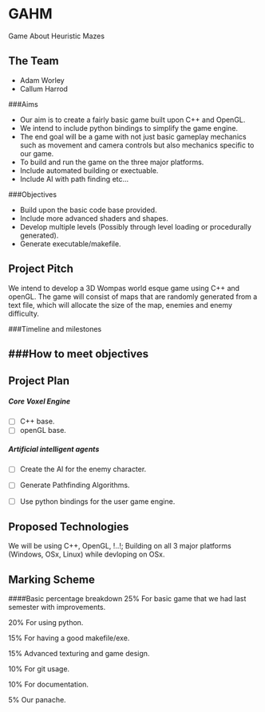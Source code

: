 # GAHM
Game About Heuristic Mazes


## The Team
- Adam Worley
- Callum Harrod

###Aims
- Our aim is to create a fairly basic game built upon C++ and OpenGL.
- We intend to include python bindings to simplify the game engine.
- The end goal will be a game with not just basic gameplay mechanics such as movement and camera controls but also mechanics specific to our game.
- To build and run the game on the three major platforms.
- Include automated building or exectuable.
- Include AI with path finding etc...

###Objectives
- Build upon the basic code base provided.
- Include more advanced shaders and shapes.
- Develop multiple levels (Possibly through level loading or procedurally generated).
- Generate executable/makefile.

## Project Pitch

We intend to develop a 3D Wompas world esque game using C++ and openGL. The game will consist of maps that are randomly generated from a text file, which will allocate the size of the map, enemies and enemy difficulty.

###Timeline and milestones


###How to meet objectives
---

## Project Plan

##### Core Voxel Engine

- [ ] C++ base.
- [ ] openGL base.

##### Artificial intelligent agents
- [ ] Create the AI for the enemy character.
- [ ] Generate Pathfinding Algorithms. 

- [ ] Use python bindings for the user game engine.

## Proposed Technologies
We will be using C++, OpenGL, !..!; Building on all 3 major platforms (Windows, OSx, Linux) while devloping on OSx.

## Marking Scheme

####Basic percentage breakdown
25% For basic game that we had last semester with improvements. 

20% For using python. 

15% For having a good makefile/exe.

15% Advanced texturing and game design.

10% For git usage. 

10% For documentation. 

5% Our panache.
